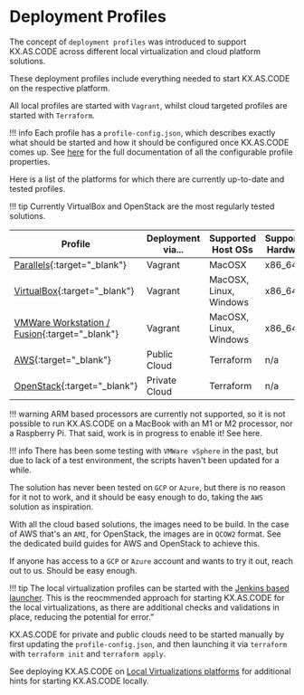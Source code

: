 # Deployment Profiles

The concept of `deployment profiles` was introduced to support KX.AS.CODE across different local virtualization and cloud platform solutions.

These deployment profiles include everything needed to start KX.AS.CODE on the respective platform.

All local profiles are started with `Vagrant`, whilst cloud targeted profiles are started with `Terraform`.

!!! info
    Each profile has a `profile-config.json`, which describes exactly what should be started and how it should be configured once KX.AS.CODE comes up. See [here](./Configuration-Options.md) for the full documentation of all the configurable profile properties.

Here is a list of the platforms for which there are currently up-to-date and tested profiles.

!!! tip
    Currently VirtualBox and OpenStack are the most regularly tested solutions.

| Profile | Deployment via... | Supported Host OSs | Supported Hardware |
| --- | --- | --- | --- |
| [Parallels](https://github.com/Accenture/kx.as.code/tree/main/profiles/vagrant-parallels){:target="\_blank"} | Vagrant | MacOSX | x86_64 |
| [VirtualBox](https://github.com/Accenture/kx.as.code/tree/main/profiles/vagrant-virtualbox){:target="\_blank"} | Vagrant | MacOSX, Linux, Windows | x86_64 |
| [VMWare Workstation / Fusion](https://github.com/Accenture/kx.as.code/tree/main/profiles/vagrant-vmware-desktop){:target="\_blank"} | Vagrant | MacOSX, Linux, Windows | x86_64 |
| [AWS](https://github.com/Accenture/kx.as.code/tree/main/profiles/terraform-aws-without-bastion-and-lb){:target="\_blank"} | Public Cloud | Terraform | n/a |
| [OpenStack](https://github.com/Accenture/kx.as.code/tree/main/profiles/terraform-openstack){:target="\_blank"} | Private Cloud | Terraform | n/a |

!!! warning
    ARM based processors are currently not supported, so it is not possible to run KX.AS.CODE on a MacBook with an M1 or M2 processor, nor a Raspberry Pi. That said, work is in progress to enable it! See here[](../Build/Raspberry-Pi-Cluster.md).

!!! info
    There has been some testing with `VMWare vSphere` in the past, but due to lack of a test environment, the scripts haven't been updated for a while.

The solution has never been tested on `GCP` or `Azure`, but there is no reason for it not to work, and it should be easy enough to do, taking the `AWS` solution as inspiration.

With all the cloud based solutions, the images need to be build. In the case of AWS that's an `AMI`, for OpenStack, the images are in `QCOW2` format.
See the dedicated build guides for AWS and OpenStack to achieve this.

If anyone has access to a `GCP` or `Azure` account and wants to try it out, reach out to us. Should be easy enough.

!!! tip
    The local virtualization profiles can be started with the [Jenkins based launcher](./Initial-Setup.md). This is the reocmmended approach for starting KX.AS.CODE for the local virtualizations, as there are additional checks and validations in place, reducing the potential for error."

KX.AS.CODE for private and public clouds need to be started manually by first updating the `profile-config.json`, and then launching it via `terraform` with `terraform init` and `terraform apply`.

See deploying KX.AS.CODE on [Local Virtualizations platforms](./Local-Virtualizations.md) for additional hints for starting KX.AS.CODE locally.
